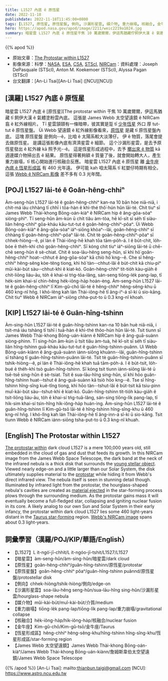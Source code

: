 ```yaml
---
title: L1527 內底 ê 原恆星 
date: 2022-11-18
publishdate: 2022-11-18T11:45:00+0800
tags: [L1527, 原恆星, 原恆星盤, 側向, 沙漏形星雲, 媒介物, 重力崩塌, 核融合, 金牛座, 暗星雲, James Webb 太空望遠鏡]
hero: https://apod.nasa.gov/apod/image/2211/weic2219a1024.jpg
summary: 暗星雲 L1527 內底 ê 原恆星干焦 10 萬歲爾爾，伊這馬猶藏佇飼伊大漢 ê 氣體塗粉雲內底。
---
```


{{% apod %}}

- 原始文章：[The Protostar within L1527](https://apod.nasa.gov/apod/ap221110.html)
- 影像來源：科學：[NASA](https://www.nasa.gov), [ESA](https://www.esa.int/), [CSA](https://www.asc-csa.gc.ca/eng/), [STScI](https://www.stsci.edu/), [NIRCam](https://webbtelescope.org/contents/media/images/01FA0SZSEW1TZ51BHG0EGW2EZP)：資料處理：Joseph DePasquale (STScI), Anton M. Koekemoer (STScI), Alyssa Pagan (STScI)
- 台文翻譯：[An-Li Tsai][An-Li Tsai] ([NCU][NCU])

## [漢羅] L1527 內底 ê 原恆星 
暗星雲 L1527 內底 ê [原恆星][The protostar within 干焦 10 萬歲爾爾，伊這馬猶藏 tī 飼伊大漢 ê 氣體塗粉雲內底。
這張是 James Webb 太空望遠鏡 ê NIRCam 翕 ê 紅外線相片。
Tī 星雲頷頸有一條暗帶，彼其實是踅 tī [少年恆星][young stellar object] 外口 厚 tut-tut ê 原恆星盤。
Ùi Webb 望遠鏡 ê 紅外線影像看來，[原恆星][protostar] 是藏 tī 原恆星盤內底。
這塊 原恆星盤 是側向--ê，比咱 ê 太陽系較大淡薄仔。
伊 ê 物質，落尾會提去做原恆星。
是講這張影像內底有濟濟星雲 ê 細節。
這个沙漏形星雲，是去予原恆星發出 ê 紅外線 kā 照予光--ê。
這是恆星形成過程中，去予 [擲出來 ê 物質][material ejected] kā 週邊媒介物掃出去 ê 結果。
原恆星得著夠額 ê 質量了後，就會開始轉大人，產生重力崩塌，tī 核心開始進行核融合反應。
暗星雲 L1527 內底 ê 原恆星 離 [金牛座內底 ê 恆星形成區][Taurus star-forming] 有 460 光年遠。
伊可能 kah 咱太陽系 tī 紅嬰仔時期有相仝。
這張 [Webb ê NIRCam 影像][Webb's NIRCam image] 差不多有 0.3 光年闊。



## [POJ] L1527 lāi-té ê Goân-hêng-chhiⁿ 
Àm-seng-hûn L1527 lāi-té ê goân-hêng-chhiⁿ kan-na 10 bān hòe niā-niā, i chit-má iáu chhàng tī chhī i tōa-hàn ê khì-thé thô͘-hún hûn lāi-té.
Chit tiuⁿ sī James Webb Thài-khong Bōng-oán-kiàⁿ ê NIRCam hip ê âng-gōa-sòaⁿ siòng-phìⁿ.
Tī seng-hûn ām-kún ū chi̍t tiâu àm-tòa, hē kî-si̍t sī se̍h tī siàu-liân hêng-chhiⁿ gōa-kháu kāu-tut-tut ê goân-hêng-chhiⁿ-pôaⁿ.
Ùi Webb Bōng-oán-kiàⁿ ê âng-gōa-sòaⁿ iáⁿ-siōng khòaⁿ--lâi, goân-hêng-chhiⁿ sī chhàng tī goân-hêng-chhiⁿ-pôaⁿ lāi-té.
Chit tè goân-hêng-chhiⁿ-pôaⁿ sī chhek-hiòng--ê, pí lán ê Thài-iông-hē khah tōa tām-po̍h-á.
I ê bu̍t-chit, lo̍h-bóe ē the̍h-khì chò goân-hêng-chhiⁿ.
Sī kóng chit tiuⁿ iáⁿ-siōng lāi-té ū chē-chē seng-hûn ê sè-chiat.
Chit ê soa-lāu-hêng seng-hûn, sī khì hō͘ goân-hêng-chhiⁿ hoat--chhut ê âng-gōa-sòaⁿ kā chiò hō͘ kng--ê.
Che sī hêng-chhiⁿ hêng-sêng kòe-têng tiong, khì hō͘ tàn--chhut-lâi ê bu̍t-chit kā chiu-piⁿ mûi-kài-bu̍t sàu--chhut-khì ê kiat-kó.
Goân-hêng-chhiⁿ tit-tio̍h kàu-gia̍h ê chit-liōng liáu-āu, to̍h ē khai-sí tńg-tōa-lâng, sán-seng tiōng-le̍k pang-lap, tī he̍k-sim khai-sí chìn-hêng he̍k-iông-ha̍p hoán-èng.
Àm-seng-hûn L1527 lāi-té ê goân-hêng-chhiⁿ lī Kim-gû-chō lāi-té ê hêng-chhiⁿ hêng-sêng-khu ū 460 kng-nî hn̄g.
I khó-lêng kah lán Thài-iông-hē tī âng-iⁿ-á sî-ki ū sio-kāng.
Chit tiuⁿ Webb ê NIRCam iáⁿ-siōng chha-put-to ū 0.3 kng-nî khoah.


## [KIP] L1527 lāi-té ê Guân-hîng-tshinn 
Àm-sing-hûn L1527 lāi-té ê guân-hîng-tshinn kan-na 10 bān huè niā-niā, i tsit-má iáu tshàng tī tshī i tuā-hàn ê khì-thé thôo-hún hûn lāi-té.
Tsit tiunn sī James Webb Thài-khong Bōng-uán-kiànn ê NIRCam hip ê âng-guā-suànn siòng-phìnn.
Tī sing-hûn ām-kún ū tsi̍t tiâu àm-tuà, hē kî-si̍t sī se̍h tī siàu-liân hîng-tshinn guā-kháu kāu-tut-tut ê guân-hîng-tshinn-puânn.
Uì Webb Bōng-uán-kiànn ê âng-guā-suànn iánn-siōng khuànn--lâi, guân-hîng-tshinn sī tshàng tī guân-hîng-tshinn-puânn lāi-té.
Tsit tè guân-hîng-tshinn-puânn sī tshik-hiòng--ê, pí lán ê Thài-iông-hē khah tuā tām-po̍h-á.
I ê bu̍t-tsit, lo̍h-bué ē the̍h-khì tsò guân-hîng-tshinn.
Sī kóng tsit tiunn iánn-siōng lāi-té ū tsē-tsē sing-hûn ê sè-tsiat.
Tsit ê sua-lāu-hîng sing-hûn, sī khì hōo guân-hîng-tshinn huat--tshut ê âng-guā-suànn kā tsiò hōo kng--ê.
Tse sī hîng-tshinn hîng-sîng kuè-tîng tiong, khì hōo tàn--tshut-lâi ê bu̍t-tsit kā tsiu-pinn muî-kài-bu̍t sàu--tshut-khì ê kiat-kó.
Guân-hîng-tshinn tit-tio̍h kàu-gia̍h ê tsit-liōng liáu-āu, to̍h ē khai-sí tńg-tuā-lâng, sán-sing tiōng-li̍k pang-lap, tī hi̍k-sim khai-sí tsìn-hîng hi̍k-iông-ha̍p huán-ìng.
Àm-sing-hûn L1527 lāi-té ê guân-hîng-tshinn lī Kim-gû-tsō lāi-té ê hîng-tshinn hîng-sîng-khu ū 460 kng-nî hn̄g.
I khó-lîng kah lán Thài-iông-hē tī âng-inn-á sî-ki ū sio-kāng.
Tsit tiunn Webb ê NIRCam iánn-siōng tsha-put-to ū 0.3 kng-nî khuah.

## [English] The Protostar within L1527
[The protostar within][The protostar within] dark cloud L1527 is a mere 100,000 years old, still embedded in the cloud of gas and dust that feeds its growth.
In this NIRCam image from the James Webb Space Telescope, the dark band at the neck of the infrared nebula is a thick disk that surrounds the [young stellar object][young stellar object].
Viewed nearly edge-on and a little larger than our Solar System, the disk ultimately supplies material to the [protostar][protostar] while hiding it from Webb's direct infrared view.
The nebula itself is seen in stunning detail though.
Illuminated by infrared light from the protostar, the hourglass-shaped nebula's cavities are created as [material ejected][material ejected] in the star-forming process plows through the surrounding medium.
As the protostar gains mass it will eventually become a full-fledged star, collapsing and igniting nuclear fusion in its core.
A likely analog to our own Sun and Solar System in their early infancy, the protostar within dark cloud L1527 lies some 460 light-years distant in the [Taurus star-forming][Taurus star-forming] region.
[Webb's NIRCam image][Webb's NIRCam image] spans about 0.3 light-years.

## 詞彙學習（漢羅/POJ/KIP/華語/English）
- 【L1527】L it-ngó͘-jī-chhit/L it-ngóo-jī-tshit/L1527/L1527
- 【暗星雲】àm-seng-hûn/àm-sing-hûn/暗星雲/dark cloud
- 【原恆星】goân-hêng-chhiⁿ/guân-hîng-tshinn/原恆星/protostar
- 【原恆星盤】goân-hêng-chhiⁿ pôaⁿ/guân-hîng-tshinn puânnd/原恆星盤/protostellar disk
- 【側向】chhek-hiòng/tshik-hiòng/側向/edge-on
- 【沙漏形星雲】soa-lāu-hêng seng-hûn/sua-lāu-hîng sing-hûn/沙漏形星雲/hourglass-shape nebula
- 【媒介物】mûi-kài-bu̍t/muî-kài-bu̍t/介質/medium
- 【重力崩塌】tiōng-le̍k pang-lap/tiōng-li̍k pang-lap/重力崩塌/gravitational collapse
- 【核融合】he̍k-iông-ha̍p/hi̍k-iông-ha̍p/核融合/nuclear fusion
- 【金牛座】Kim-gû-chō/Kim-gû-tsō/金牛座/Taurus
- 【恆星形成區】hêng-chhiⁿ hêng-sêng-khu/hîng-tshinn hîng-sîng-khu/恆星形成區/star-forming region
- 【James Webb 太空望遠鏡】James Webb Thài-khong Bōng-oán-kiàⁿ/James Webb Thài-khong Bōng-uán-kiànn/詹姆斯韋伯太空望遠鏡/James Webb Space Telescope


{{% /apod %}}
[An-Li Tsai]: mailto:thianbun.taigi@gmail.com
[NCU]: https://www.astro.ncu.edu.tw

[copyright]: https://apod.nasa.gov/apod/fap/lib/about_apod.html#srapply
[License]: https://creativecommons.org/licenses/by/2.0/

[The protostar within]:https://webbtelescope.org/contents/news-releases/2022/news-2022-055
[young stellar object]:https://ui.adsabs.harvard.edu/abs/2020A%26A...633A.126B/abstract
[protostar]:https://en.wikipedia.org/wiki/Protostar
[material ejected]:https://public.nrao.edu/news/protostar-serpens-alma/
[Taurus star-forming]:https://apod.nasa.gov/apod/astropix.htmlap170330.html
[Webb's NIRCam image]:https://webbtelescope.org/contents/media/images/2022/055/01GGWCXTEXGJ0C3FWSCB3SDBV5


